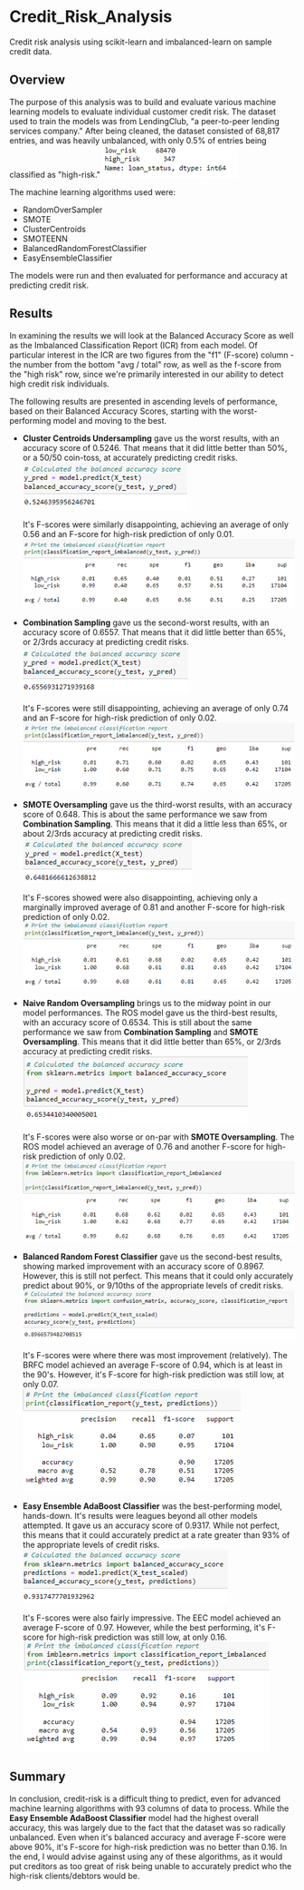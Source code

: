 # Credit_Risk_Analysis
Credit risk analysis using scikit-learn and imbalanced-learn on sample credit data.

## Overview
The purpose of this analysis was to build and evaluate various machine learning models to evaluate individual customer credit risk. The dataset used to train the models was from LendingClub, "a peer-to-peer lending services company." After being cleaned, the dataset consisted of 68,817 entries, and was heavily unbalanced, with only 0.5% of entries being classified as "high-risk."
![High-Low Risk Split](images/low_high_val_count.png)

The machine learning algorithms used were:
* RandomOverSampler
* SMOTE
* ClusterCentroids
* SMOTEENN
* BalancedRandomForestClassifier
* EasyEnsembleClassifier

The models were run and then evaluated for performance and accuracy at predicting credit risk.

## Results
In examining the results we will look at the Balanced Accuracy Score as well as the Imbalanced Classification Report (ICR) from each model. Of particular interest in the ICR are two figures from the "f1" (F-score) column - the number from the bottom "avg / total" row, as well as the f-score from the "high risk" row, since we're primarily interested in our ability to detect high credit risk individuals. 

The following results are presented in ascending levels of performance, based on their Balanced Accuracy Scores, starting with the worst-performing model and moving to the best.

* **Cluster Centroids Undersampling** gave us the worst results, with an accuracy score of 0.5246. That means that it did little better than 50%, or a 50/50 coin-toss, at accurately predicting credit risks.
    ![Cluster Centroids Undersampling Balanced Accuracy Score](images/ccu_bal_acc.png)

    It's F-scores were similarly disappointing, achieving an average of only 0.56 and an F-score for high-risk prediction of only 0.01.
    ![Cluster Centroids Undersampling Imbalanced Classifications Report](images/ccu_imbal_class.png)

* **Combination Sampling** gave us the second-worst results, with an accuracy score of 0.6557. That means that it did little better than 65%, or 2/3rds accuracy at predicting credit risks.
    ![Combination Sampling Balanced Accuracy Score](images/combsamp_bal_acc.png)

    It's F-scores were still disappointing, achieving an average of only 0.74 and an F-score for high-risk prediction of only 0.02.
    ![Combination Sampling Imbalanced Classifications Report](images/combsamp_imbal_class.png)

* **SMOTE Oversampling** gave us the third-worst results, with an accuracy score of 0.648. This is about the same performance we saw from **Combination Sampling**. This means that it did a little less than 65%, or about 2/3rds accuracy at predicting credit risks.
    ![SMOTE Oversampling Balanced Accuracy Score](images/smote_bal_acc.png)

    It's F-scores showed were also disappointing, achieving only a marginally improved average of 0.81 and another F-score for high-risk prediction of only 0.02.
    ![SMOTE Oversampling Imbalanced Classifications Report](images/smote_imbal_class.png)

* **Naive Random Oversampling** brings us to the midway point in our model performances. The ROS model gave us the third-best results, with an accuracy score of 0.6534. This is still about the same performance we saw from **Combination Sampling** and **SMOTE Oversampling**. This means that it did little better than 65%, or 2/3rds accuracy at predicting credit risks.
    ![Random Oversampling Balanced Accuracy Score](images/ros_bal_acc.png)

    It's F-scores were also worse or on-par with **SMOTE Oversampling**. The ROS model achieved an average of 0.76 and another F-score for high-risk prediction of only 0.02.
    ![Random Oversampling Imbalanced Classifications Report](images/ros_imbal_class.png)

* **Balanced Random Forest Classifier** gave us the second-best results, showing marked improvement with an accuracy score of 0.8967. However, this is still not perfect. This means that it could only accurately predict about 90%, or 9/10ths of the appropriate levels of credit risks.
    ![Balanced Random Forest Classifier Balanced Accuracy Score](images/brfc_bal_acc.png)

    It's F-scores were where there was most improvement (relatively). The BRFC model achieved an average F-score of 0.94, which is at least in the 90's. However, it's F-score for high-risk prediction was still low, at only 0.07.    
    ![Balanced Random Forest Classifier Imbalanced Classifications Report](images/brfc_imbal_class.png)

* **Easy Ensemble AdaBoost Classifier** was the best-performing model, hands-down. It's results were leagues beyond all other models attempted. It gave us an accuracy score of 0.9317. While not perfect, this means that it could accurately predict at a rate greater than 93% of the appropriate levels of credit risks.
    ![Easy Ensemble AdaBoost Classifier Balanced Accuracy Score](images/eec_bal_acc.png)

    It's F-scores were also fairly impressive. The EEC model achieved an average F-score of 0.97. However, while the best performing, it's F-score for high-risk prediction was still low, at only 0.16.      
    ![Easy Ensemble AdaBoost Classifier Imbalanced Classifications Report](images/eec_imbal_class.png)

## Summary
In conclusion, credit-risk is a difficult thing to predict, even for advanced machine learning algorithms with 93 columns of data to process. While the **Easy Ensemble AdaBoost Classifier** model had the highest overall accuracy, this was largely due to the fact that the dataset was so radically unbalanced. Even when it's balanced accuracy and average F-score were above 90%, it's F-score for high-risk prediction was no better than 0.16. In the end, I would advise against using any of these algorithms, as it would put creditors as too great of risk being unable to accurately predict who the high-risk clients/debtors would be.

